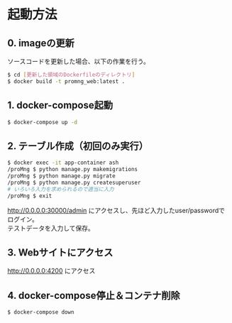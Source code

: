 # 起動方法

## 0. imageの更新

ソースコードを更新した場合、以下の作業を行う。

```bash
$ cd [更新した領域のDockerfileのディレクトリ]
$ docker build -t promng_web:latest .
```

## 1. docker-compose起動

```bash
$ docker-compose up -d
```

## 2. テーブル作成（初回のみ実行）

```bash
$ docker exec -it app-container ash
/proMng $ python manage.py makemigrations
/proMng $ python manage.py migrate
/proMng $ python manage.py createsuperuser
# いろいろ入力を求められるので適当に入力
/proMng $ exit
```

http://0.0.0.0:30000/admin にアクセスし、先ほど入力したuser/passwordでログイン。  
テストデータを入力して保存。

## 3. Webサイトにアクセス

http://0.0.0.0:4200 にアクセス

## 4. docker-compose停止＆コンテナ削除

```bash
$ docker-compose down
```